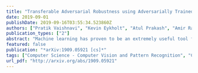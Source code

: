 ```yaml
---
title: "Transferable Adversarial Robustness using Adversarially Trained Autoencoders"
date: 2019-09-01
publishDate: 2019-09-16T03:55:34.523860Z
authors: ["Pratik Vaishnavi", "Kevin Eykholt", "Atul Prakash", "Amir Rahmati"]
publication_types: ["2"]
abstract: "Machine learning has proven to be an extremely useful tool for solving complex problems in many application domains. This prevalence makes it an attractive target for malicious actors. Adversarial machine learning is a well-studied field of research in which an adversary seeks to cause predicable errors in a machine learning algorithm through careful manipulation of the input. In response, numerous techniques have been proposed to harden machine learning algorithms and mitigate the effect of adversarial attacks. Of these techniques, adversarial training, which augments the training data with adversarial inputs, has proven to be an effective defensive technique. However, adversarial training is computationally expensive and the improvements in adversarial performance are limited to a single model. In this paper, we propose Adversarially-Trained Autoencoder Augmentation, the first transferable adversarial defense that is robust to certain adaptive adversaries. We disentangle adversarial robustness from the classification pipeline by adversarially training an autoencoder with respect to the classification loss. We show that our approach achieves comparable results to state-of-the-art adversarially trained models on the MNIST, Fashion-MNIST, and CIFAR-10 datasets. Furthermore, we can transfer our approach to other vulnerable models and improve their adversarial performance without additional training. Finally, we combine our defense with ensemble methods and parallelize adversarial training across multiple vulnerable pre-trained models. In a single adversarial training session, the autoencoder can achieve adversarial performance on the vulnerable models that is comparable or better than standard adversarial training."
featured: false
publication: "*arXiv:1909.05921 [cs]*"
tags: ["Computer Science - Computer Vision and Pattern Recognition", "Computer Science - Machine Learning"]
url_pdf: "http://arxiv.org/abs/1909.05921"
---
```


